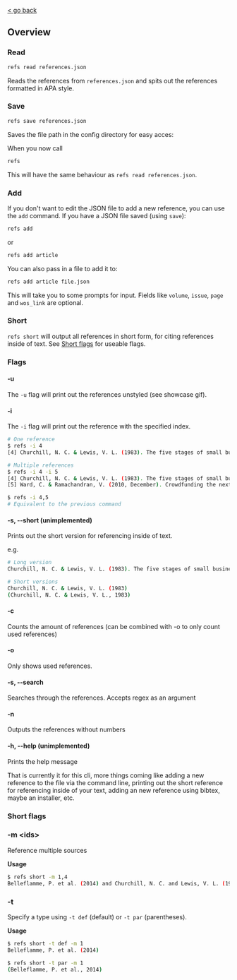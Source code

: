 [< go back](/)

## Overview

### Read

```bash
refs read references.json
```

Reads the references from `references.json` and spits out the references formatted in APA style.

### Save

```bash
refs save references.json
```

Saves the file path in the config directory for easy acces:

When you now call

```bash
refs
```

This will have the same behaviour as `refs read references.json`.

### Add
If you don't want to edit the JSON file to add a new reference, you can use the
`add` command. If you have a JSON file saved (using `save`):

```bash
refs add
```
or
```bash
refs add article
```

You can also pass in a file to add it to:

```bash
refs add article file.json
```

This will take you to some prompts for input. Fields like `volume`, `issue`, `page` and
`wos_link` are optional.

### Short
`refs short` will output all references in short form, for citing references inside of text. See [Short flags](#short-flags) for useable flags.

### Flags

#### -u
The `-u` flag will print out the references unstyled (see showcase gif).

#### -i
The `-i` flag will print out the reference with the specified index.

```bash
# One reference
$ refs -i 4
[4] Churchill, N. C. & Lewis, V. L. (1983). The five stages of small business growth. Harverd Business Review, 61(3), 30-50.

# Multiple references
$ refs -i 4 -i 5
[4] Churchill, N. C. & Lewis, V. L. (1983). The five stages of small business growth. Harverd Business Review, 61(3), 30-50.
[5] Ward, C. & Ramachandran, V. (2010, December). Crowdfunding the next hit: Microfunding online experience goods. In Workshop on computational social science and the wisdom of crowds at NIPS2010, 1-5.

$ refs -i 4,5
# Equivalent to the previous command
```

#### -s, --short (unimplemented)
Prints out the short version for referencing inside of text.

e.g.
```bash
# Long version
Churchill, N. C. & Lewis, V. L. (1983). The five stages of small business growth. Harverd Business Review, 61(3), 30-50.

# Short versions
Churchill, N. C. & Lewis, V. L. (1983)
(Churchill, N. C. & Lewis, V. L., 1983)
```

<!--
Syntax

refs -s 5
refs -s 5!
refs -s 5&6&7

-->

#### -c
Counts the amount of references (can be combined with -o to only count used references)

#### -o
Only shows used references.

#### -s, --search
Searches through the references. Accepts regex as an argument

#### -n 
Outputs the references without numbers

#### -h, --help (unimplemented)
Prints the help message

That is currently it for this cli, more things coming like adding a new reference to the file via the command line, printing out the short reference for referencing inside of your text, adding an new reference using bibtex, maybe an installer, etc.

### Short flags

### -m \<ids\>
Reference multiple sources

**Usage**
```bash
$ refs short -m 1,4
Belleflamme, P. et al. (2014) and Churchill, N. C. and Lewis, V. L. (1983)
```

### -t
Specify a type using `-t def` (default) or `-t par` (parentheses).

**Usage**
```bash
$ refs short -t def -m 1
Belleflamme, P. et al. (2014)

$ refs short -t par -m 1
(Belleflamme, P. et al., 2014)
```

